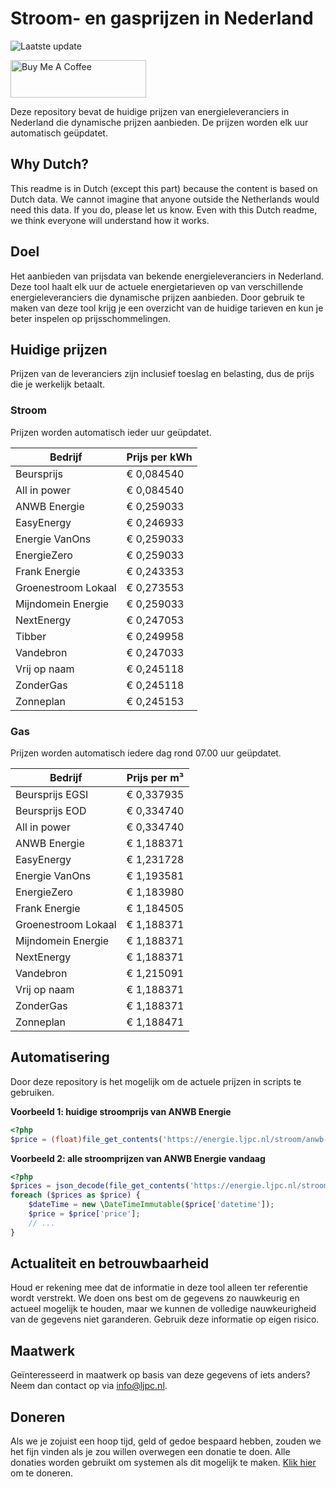 # Stroom- en gasprijzen in Nederland

![Laatste update](https://img.shields.io/badge/laatste%20update-2025--04--24%2003%3A00%20CET-brightgreen)

<a href="https://www.buymeacoffee.com/Lars-" target="_blank"><img src="https://cdn.buymeacoffee.com/buttons/v2/default-orange.png" alt="Buy Me A Coffee" height="60" style="height: 60px !important;width: 217px !important;" ></a>

Deze repository bevat de huidige prijzen van energieleveranciers in Nederland die dynamische prijzen aanbieden. De prijzen worden elk uur automatisch geüpdatet.

## Why Dutch?

This readme is in Dutch (except this part) because the content is based on Dutch data. We cannot imagine that anyone outside the Netherlands would need this data. If you do, please let us know. Even with this Dutch readme, we think
everyone will understand how it works.

## Doel

Het aanbieden van prijsdata van bekende energieleveranciers in Nederland. Deze tool haalt elk uur de actuele energietarieven op van verschillende energieleveranciers die dynamische prijzen aanbieden. Door gebruik te maken van deze tool
krijg je een overzicht van de huidige tarieven en kun je beter inspelen op prijsschommelingen.

## Huidige prijzen

Prijzen van de leveranciers zijn inclusief toeslag en belasting, dus de prijs die je werkelijk betaalt.

### Stroom

Prijzen worden automatisch ieder uur geüpdatet.

 Bedrijf | Prijs per kWh 
---------|---------------
Beursprijs | € 0,084540
All in power | € 0,084540
ANWB Energie | € 0,259033
EasyEnergy | € 0,246933
Energie VanOns | € 0,259033
EnergieZero | € 0,259033
Frank Energie | € 0,243353
Groenestroom Lokaal | € 0,273553
Mijndomein Energie | € 0,259033
NextEnergy | € 0,247053
Tibber | € 0,249958
Vandebron | € 0,247033
Vrij op naam | € 0,245118
ZonderGas | € 0,245118
Zonneplan | € 0,245153


### Gas

Prijzen worden automatisch iedere dag rond 07.00 uur geüpdatet.

 Bedrijf | Prijs per m³ 
---------|--------------
Beursprijs EGSI | € 0,337935
Beursprijs EOD | € 0,334740
All in power | € 0,334740
ANWB Energie | € 1,188371
EasyEnergy | € 1,231728
Energie VanOns | € 1,193581
EnergieZero | € 1,183980
Frank Energie | € 1,184505
Groenestroom Lokaal | € 1,188371
Mijndomein Energie | € 1,188371
NextEnergy | € 1,188371
Vandebron | € 1,215091
Vrij op naam | € 1,188371
ZonderGas | € 1,188371
Zonneplan | € 1,188471


## Automatisering

Door deze repository is het mogelijk om de actuele prijzen in scripts te gebruiken.

**Voorbeeld 1: huidige stroomprijs van ANWB Energie**

```php
<?php
$price = (float)file_get_contents('https://energie.ljpc.nl/stroom/anwb-energie-nu.txt');

```

**Voorbeeld 2: alle stroomprijzen van ANWB Energie vandaag**

```php
<?php
$prices = json_decode(file_get_contents('https://energie.ljpc.nl/stroom/all-in-power-vandaag.json'),true);
foreach ($prices as $price) {
    $dateTime = new \DateTimeImmutable($price['datetime']);
    $price = $price['price'];
    // ...
}
```

## Actualiteit en betrouwbaarheid

Houd er rekening mee dat de informatie in deze tool alleen ter referentie wordt verstrekt. We doen ons best om de gegevens zo nauwkeurig en actueel mogelijk te houden, maar we kunnen de volledige nauwkeurigheid van de gegevens niet
garanderen. Gebruik deze informatie op eigen risico.

## Maatwerk

Geïnteresseerd in maatwerk op basis van deze gegevens of iets anders? Neem dan contact op
via [info@ljpc.nl](mailto:info@ljpc.nl?subject=Energie%20prijzen).

## Doneren

Als we je zojuist een hoop tijd, geld of gedoe bespaard hebben, zouden we het fijn vinden als je zou willen overwegen een
donatie te doen. Alle donaties worden gebruikt om systemen als dit mogelijk te
maken. [Klik hier](https://www.buymeacoffee.com/Lars-) om te doneren.
